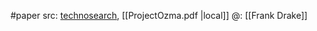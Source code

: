#paper 
src: [technosearch](https://technosearch.seti.org/sites/default/files/2018-09/ProjectOzma.pdf), [[ProjectOzma.pdf |local]] 
@: [[Frank Drake]] 

